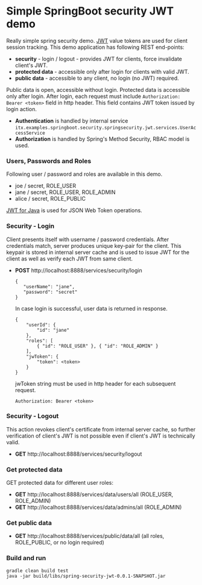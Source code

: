 # Simple SpringBoot security JWT demo

Really simple spring security demo. [JWT]((https://tools.ietf.org/html/rfc7519)) value tokens are used for client session tracking. 
This demo application has following REST end-points:

* __security__ - login / logout - provides JWT for clients, force invalidate client's JWT.
* __protected data__ - accessible only after login for clients with valid JWT.
* __public data__ - accessible to any client, no login (no JWT) required.

Public data is open, accessible without login. Protected data is accessible only after login. 
After login, each request must include ``Authorization: Bearer <token>`` field in http header.
This field contains JWT token issued by login action. 

* __Authentication__ is handled by internal service ``itx.examples.springboot.security.springsecurity.jwt.services.UserAccessService``
* __Authorization__ is handled by Spring's Method Security, RBAC model is used.

### Users, Passwords and Roles
Following user / password and roles are available in this demo.
* joe / secret, ROLE_USER
* jane / secret, ROLE_USER, ROLE_ADMIN
* alice / secret, ROLE_PUBLIC

[JWT for Java](https://github.com/jwtk/jjwt) is used for JSON Web Token operations.

### Security - Login
Client presents itself with username / password credentials. After credentials match, server 
produces unique key-pair for the client. This keypair is stored in internal server cache and is used to 
issue JWT for the client as well as verify each JWT from same client.
* __POST__ http://localhost:8888/services/security/login
  ```
  {
     "userName": "jane",
     "password": "secret"
  }
  ```
  In case login is successful, user data is returned in response.
  ```
  {
      "userId": {
          "id": "jane"
      },
      "roles": [
          { "id": "ROLE_USER" }, { "id": "ROLE_ADMIN" }
      ],
      "jwToken": {
          "token": <token>
      }
  }
  ```
  jwToken string must be used in http header for each subsequent request.
  ```
  Authorization: Bearer <token>
  ```
  
### Security - Logout
This action revokes client's certificate from internal server cache, so further verification
of client's JWT is not possible even if client's JWT is technically valid.
* __GET__ http://localhost:8888/services/security/logout

### Get protected data
GET protected data for different user roles:
* __GET__ http://localhost:8888/services/data/users/all (ROLE_USER, ROLE_ADMIN)
* __GET__ http://localhost:8888/services/data/admins/all (ROLE_ADMIN)

### Get public data
* __GET__ http://localhost:8888/services/public/data/all (all roles, ROLE_PUBLIC, or no login required)

### Build and run
```
gradle clean build test
java -jar build/libs/spring-security-jwt-0.0.1-SNAPSHOT.jar 
```
